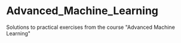# Advanced_Machine_Learning
Solutions to practical exercises from the course "Advanced Machine Learning"
